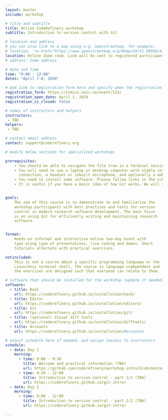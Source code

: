 ```yaml
---
layout: master
include: workshop

# title and subtitle
title: Online CodeRefinery workshop 
subtitle: Introduction to version control with Git

# location and address
# you can also link to a map using e.g. openstreetmap, for example:
# location: '<a href="https://www.openstreetmap.org/#map=19/51.98984/4.37517" target="_blank">TU Delft Faculty of Aerospace Hall J (62-1-20.1)</a>'
location: Online Zoom room. Link will be sent to registered participants.
# address: Some address

# date and time
time: "9:00 - 12:00"
dates: "April 7-8, 2020"

# Add link to registration form here and specify when the registration opens and whether it is closed
registration_form: https://indico.neic.no/event/133/
registration_open_date: April 1, 2020
registration_is_closed: false

# names of instructors and helpers
instructors:
 - TBD
helpers:
 - TBD

# contact email address
contact: support@coderefinery.org

# modify below sections for specialized workshops

prerequisites:
    - You should be able to navigate the file tree in a terminal session and edit text files in the terminal. <a href="https://scicomp.aalto.fi/scicomp/shell.html">This Linux shell crash course </a> contains the essentials.
    - You will need to use a laptop or desktop computer with stable internet 
      connection, a headset or inbuilt microphone, and optionally a webcamera.
    - You need to install some software. Please follow links in the schedule.
    - It is useful if you have a basic idea of how Git works. We will start from the basics, but please go through <a href="https://coderefinery.github.io/git-refresher">this Git-refresher material </a> for a basic overview and important configuration steps.


goals:
    The aim of this course is to demonstrate to and familiarize the
    workshop participants with best practices and tools for version
    control in modern research software development. The main focus
    is on using Git for efficiently writing and maintaining research
    software.


format: 
    Hands-on informal and interactive online two-day event with
    type-along type of presentations, live coding and demos. Short
    tutorials alternate with practical exercises.

notincluded:
    This is not a course about a specific programming language or the
    Linux/Unix terminal shell. The course is language-independent and 
    the exercises are designed such that everyone can relate to them.

# software that should be installed for the workshop (update if needed)
software:
  - title: Bash
    url: https://coderefinery.github.io/installation/bash/
  - title: Editor
    url: https://coderefinery.github.io/installation/editors/
  - title: Git
    url: https://coderefinery.github.io/installation/git/
  - title: (optional) Visual diff tools
    url: https://coderefinery.github.io/installation/difftools/
  - title: Accounts
    url: https://coderefinery.github.io/installation/#accounts

# adjust schedule here if needed, and assign lessons to instructors
schedule:
  - date: Day 1
    morning:
      - time: 9:00 - 9:30
        title: Welcome and practical information (TBA)
        url: https://github.com/coderefinery/workshop-intro/blob/master/README.md
      - time: 9:30 - 12:00
        title: Introduction to version control - part 1/2 (TBA)
        url: https://coderefinery.github.io/git-intro/
  - date: Day 2
    morning:
      - time: 9:00 - 12:00
        title: Introduction to version control - part 2/2 (TBA)
        url: https://coderefinery.github.io/git-intro/

---
```

